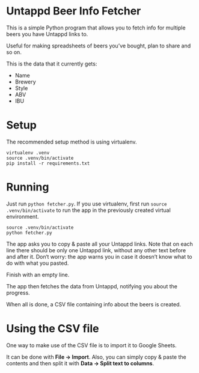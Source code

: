 # Untappd Beer Info Fetcher

This is a simple Python program that allows you to fetch info for multiple beers you have Untappd links to.

Useful for making spreadsheets of beers you’ve bought, plan to share and so on.

This is the data that it currently gets:

* Name
* Brewery
* Style
* ABV
* IBU

# Setup

The recommended setup method is using virtualenv.

    virtualenv .venv
    source .venv/bin/activate
    pip install -r requirements.txt

# Running

Just run `python fetcher.py`. If you use virtualenv, first run `source .venv/bin/activate` to run the app in the previously created virtual environment.

    source .venv/bin/activate
    python fetcher.py

The app asks you to copy & paste all your Untappd links. Note that on each line there should be only one Untappd link, without any other text before and after it. Don‘t worry: the app warns you in case it doesn’t know what to do with what you pasted.

Finish with an empty line.

The app then fetches the data from Untappd, notifying you about the progress.

When all is done, a CSV file containing info about the beers is created.

# Using the CSV file

One way to make use of the CSV file is to import it to Google Sheets.

It can be done with **File → Import**. Also, you can simply copy & paste the contents and then split it with **Data → Split text to columns**.
